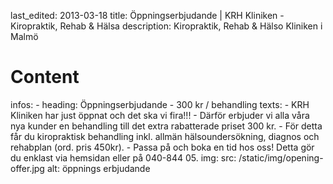 last_edited: 2013-03-18
title: Öppningserbjudande | KRH Kliniken - Kiropraktik, Rehab & Hälsa
description: Kiropraktik, Rehab & Hälso Kliniken i Malmö
# Content
infos:
    - heading: Öppningserbjudande - 300 kr / behandling
      texts: 
        - KRH Kliniken har just öppnat och det ska vi fira!!!
        - Därför erbjuder vi alla våra nya kunder en behandling till det extra rabatterade priset 300 kr. 
        - För detta får du kiropraktisk behandling inkl. allmän hälsoundersökning, diagnos och rehabplan (ord. pris 450kr).
        - Passa på och boka en tid hos oss! Detta gör du enklast via hemsidan eller på 040-844 05.
      img:
        src: /static/img/opening-offer.jpg
        alt: öppnings erbjudande
